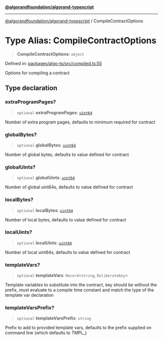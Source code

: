 [**@algorandfoundation/algorand-typescript**](../README.md)

***

[@algorandfoundation/algorand-typescript](../README.md) / CompileContractOptions

# Type Alias: CompileContractOptions

> **CompileContractOptions**: `object`

Defined in: [packages/algo-ts/src/compiled.ts:55](https://github.com/algorandfoundation/puya-ts/blob/main/packages/algo-ts/src/compiled.ts#L55)

Options for compiling a contract

## Type declaration

### extraProgramPages?

> `optional` **extraProgramPages**: [`uint64`](uint64.md)

Number of extra program pages, defaults to minimum required for contract

### globalBytes?

> `optional` **globalBytes**: [`uint64`](uint64.md)

Number of global bytes, defaults to value defined for contract

### globalUints?

> `optional` **globalUints**: [`uint64`](uint64.md)

Number of global uint64s, defaults to value defined for contract

### localBytes?

> `optional` **localBytes**: [`uint64`](uint64.md)

Number of local bytes, defaults to value defined for contract

### localUints?

> `optional` **localUints**: [`uint64`](uint64.md)

Number of local uint64s, defaults to value defined for contract

### templateVars?

> `optional` **templateVars**: `Record`\<`string`, `DeliberateAny`\>

Template variables to substitute into the contract, key should be without the prefix, must evaluate to a compile time constant
and match the type of the template var declaration

### templateVarsPrefix?

> `optional` **templateVarsPrefix**: `string`

Prefix to add to provided template vars, defaults to the prefix supplied on command line (which defaults to TMPL_)
